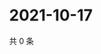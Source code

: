 # 2021-10-17

共 0 条

<!-- BEGIN -->
<!-- 最后更新时间 Sun Oct 17 2021 08:52:15 GMT+0800 (China Standard Time) -->

<!-- END -->
